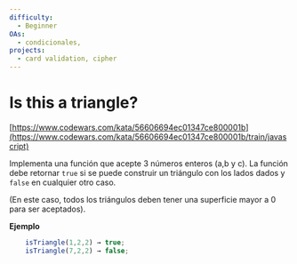 ```yaml
---
difficulty:
  - Beginner
OAs:
  - condicionales,
projects:
  - card validation, cipher
---
```


# Is this a triangle?

[https://www.codewars.com/kata/56606694ec01347ce800001b](https://www.codewars.com/kata/56606694ec01347ce800001b/train/javascript)

Implementa una función que acepte 3 números enteros (a,b y c). La función debe retornar `true` si se puede construir un triángulo con los lados dados y `false` en cualquier otro caso.

(En este caso, todos los triángulos deben tener una superficie mayor a 0 para ser aceptados).


__Ejemplo__

```js
    isTriangle(1,2,2) → true;
    isTriangle(7,2,2) → false;
```
